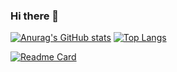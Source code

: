 ### Hi there 👋


[![Anurag's GitHub stats](https://github-readme-stats.vercel.app/api?username=manuelfontenelle&show_icons=true&theme=chartreuse-dark)](https://github.com/manuelfontenelle)
[![Top Langs](https://github-readme-stats.vercel.app/api/top-langs/?username=manuelfontenelle&layout=compact)](https://github.com/manuelfontenelle)

[![Readme Card](https://github-readme-stats.vercel.app/api/pin/?username=manuelfontenelle&theme=dark&repo=vinted-frontend-manuelf)]([https://github.com/anuraghazra/github-readme-stats](https://github.com/manuelfontenelle/vinted-frontend-manuelf))

<!--
[![Anurag's GitHub stats](https://github-readme-stats.vercel.app/api?username=manuelfontenelle&show_icons=true&theme=tokyonight)](https://github.com/manuelfontenelle)

**manuelfontenelle/manuelfontenelle** is a ✨ _special_ ✨ repository because its `README.md` (this file) appears on your GitHub profile.

Here are some ideas to get you started:

- 🔭 I’m currently working on ...
- 🌱 I’m currently learning ...
- 👯 I’m looking to collaborate on ...
- 🤔 I’m looking for help with ...
- 💬 Ask me about ...
- 📫 How to reach me: ...
- 😄 Pronouns: ...
- ⚡ Fun fact: ...
-->
